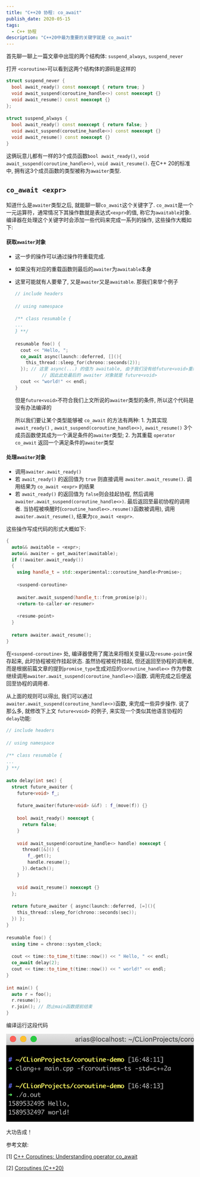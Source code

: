 ```yaml
---
title: "C++20 协程: co_await"
publish_date: 2020-05-15
tags:
  - C++ 协程
description: "C++20中最为重要的关键字就是 co_await"
---
```


首先聊一聊上一篇文章中出现的两个结构体: `suspend_always`, `suspend_never`

打开 `<coroutine>`可以看到这两个结构体的源码是这样的

```cpp
struct suspend_never {
  bool await_ready() const noexcept { return true; }
  void await_suspend(coroutine_handle<>) const noexcept {}
  void await_resume() const noexcept {}
};

struct suspend_always {
  bool await_ready() const noexcept { return false; }
  void await_suspend(coroutine_handle<>) const noexcept {}
  void await_resume() const noexcept {}
}
```

这俩玩意儿都有一样的3个成员函数`bool await_ready()`, `void await_suspend(coroutine_handle<>)`, `void await_resume()`. 在C++ 20的标准中, 拥有这3个成员函数的类型被称为`awaiter`类型. 



## `co_await <expr>`

知道什么是`awaiter`类型之后, 就能聊一聊`co_await`这个关键字了. `co_await`是一个一元运算符，通常情况下其操作数就是表达式`<expr>`的值, 称它为`awaitable`对象. 编译器在处理这个关键字时会添加一些代码来完成一系列的操作, 这些操作大概如下:

#### 获取`awaiter`对象

* 这一步的操作可以通过操作符重载完成. 

* 如果没有对应的重载函数则最后的`awaiter`为`awaitable`本身

* 这里可能就有人要晕了, 又是`awaiter`又是`awaitable`. 那我们来举个例子

  ```cpp
  // include headers
  
  // using namespace
  
  /** class resumable {
  ...
  } **/
  
  resumable foo() {
    cout << "Hello, ";
    co_await async(launch::deferred, [](){
      this_thread::sleep_for(chrono::seconds(2));
    }); // 这里 async(...) 的值为 awaitable, 由于我们没有给future<void>重载 co_await 运算符
    		// 因此此处最后的 awaiter 对象就是 future<void>
    cout << "world!" << endl; 
  }
  
  ```

  但是`future<void>`不符合我们上文所说的`awaiter`类型的条件, 所以这个代码是没有办法编译的

  所以我们要让某个类型能够被 `co_await` 的方法有两种: 1. 为其实现`await_ready()` , `await_suspend(coroutine_handle<>)`,  `await_resume()` 3个成员函数使其成为一个满足条件的`awaiter`类型; 2. 为其重载 `operator co_await` 返回一个满足条件的`awaiter`类型

#### 处理`awaiter`对象

* 调用`awaiter.await_ready()`
* 若 `await_ready()` 的返回值为 `true` 则直接调用 `awaiter.await_resume()`. 调用结果为 `co_await <expr>`  的结果
* 若 `await_ready()` 的返回值为 `false`则会挂起协程, 然后调用 `awaiter.await_suspend(coroutine_handle<>)`.  最后返回至最初协程的调用者. 当协程被唤醒时(`coroutine_handle<>.resume()`函数被调用), 调用`awaiter.await_resume()`, 结果为`co_await <expr>`.



这些操作写成代码的形式大概如下:
```cpp
{
  auto&& awaitable = <expr>;
  auto&& awaiter = get_awaiter(awaitable);
  if (!awaiter.await_ready())
  {
    using handle_t = std::experimental::coroutine_handle<Promise>;

    <suspend-coroutine>
    
    awaiter.await_suspend(handle_t::from_promise(p));
    <return-to-caller-or-resumer>
    
    <resume-point>
  }

  return awaiter.await_resume();
}
```
在`<suspend-coroutine>` 处, 编译器使用了魔法来将相关变量以及`resume-point`保存起来, 此时协程被视作挂起状态. 虽然协程被视作挂起, 但还返回至协程的调用者, 而是根据前篇文章的提到`promise_type`生成对应的`coroutine_handle<>` 作为参数继续调用`awaiter.await_suspend(coroutine_handle<>)`函数. 调用完成之后便返回至协程的调用者.

从上面的规则可以得出, 我们可以通过`awaiter.await_suspend(coroutine_handle<>)`函数, 来完成一些异步操作. 说了那么多, 就修改下上文 `future<void>` 的例子, 来实现一个类似其他语言协程的`delay`功能:

```cpp
// include headers

// using namespace

/** class resumable {
...
} **/

auto delay(int sec) {
  struct future_awaiter {
    future<void> f_;

    future_awaiter(future<void> &&f) : f_(move(f)) {}

    bool await_ready() noexcept {
      return false;
    }

    void await_suspend(coroutine_handle<> handle) noexcept {
      thread([&]() {
        f_.get();
        handle.resume();
      }).detach();
    }

    void await_resume() noexcept {}
  };

  return future_awaiter { async(launch::deferred, [=](){
    this_thread::sleep_for(chrono::seconds(sec));
  }) };
}

resumable foo() {
  using time = chrono::system_clock;
  
  cout << time::to_time_t(time::now()) << " Hello, " << endl;
  co_await delay(2);
  cout << time::to_time_t(time::now()) << " world!" << endl;
}

int main() {
  auto r = foo();
  r.resume();
  r.join(); // 防止main函数提前结束
}
```

编译运行这段代码

![](/images/c++20-co_await/1.png)

大功告成！



参考文献:

[1] [C++ Coroutines: Understanding operator co_await](https://lewissbaker.github.io/2017/11/17/understanding-operator-co-await)

[2] [Coroutines (C++20)](https://en.cppreference.com/w/cpp/language/coroutines)


